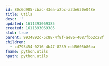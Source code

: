 ```yaml
---
id: 80c6d985-cbac-43ea-a2bc-a3de630e048e
title: Utils
desc: ''
updated: 1611393069385
created: 1611393069385
stub: true
parent: 9934892c-5c88-4f8f-ae86-4087fb62c28f
children:
  - cd793454-0216-4b47-8239-edd5605b86ba
fname: python.utils
hpath: python.utils
---
```




